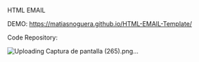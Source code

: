HTML EMAIL 

DEMO: https://matiasnoguera.github.io/HTML-EMAIL-Template/

Code Repository:


![Uploading Captura de pantalla (265).png…]()
